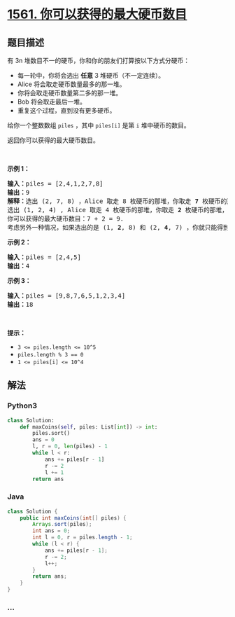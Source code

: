 # [1561. 你可以获得的最大硬币数目](https://leetcode-cn.com/problems/maximum-number-of-coins-you-can-get)



## 题目描述

<!-- 这里写题目描述 -->

<p>有 3n 堆数目不一的硬币，你和你的朋友们打算按以下方式分硬币：</p>

<ul>
	<li>每一轮中，你将会选出 <strong>任意</strong> 3 堆硬币（不一定连续）。</li>
	<li>Alice 将会取走硬币数量最多的那一堆。</li>
	<li>你将会取走硬币数量第二多的那一堆。</li>
	<li>Bob 将会取走最后一堆。</li>
	<li>重复这个过程，直到没有更多硬币。</li>
</ul>

<p>给你一个整数数组 <code>piles</code> ，其中 <code>piles[i]</code> 是第 <code>i</code> 堆中硬币的数目。</p>

<p>返回你可以获得的最大硬币数目。</p>

<p>&nbsp;</p>

<p><strong>示例 1：</strong></p>

<pre><strong>输入：</strong>piles = [2,4,1,2,7,8]
<strong>输出：</strong>9
<strong>解释：</strong>选出 (2, 7, 8) ，Alice 取走 8 枚硬币的那堆，你取走 <strong>7</strong> 枚硬币的那堆，Bob 取走最后一堆。
选出 (1, 2, 4) , Alice 取走 4 枚硬币的那堆，你取走 <strong>2</strong> 枚硬币的那堆，Bob 取走最后一堆。
你可以获得的最大硬币数目：7 + 2 = 9.
考虑另外一种情况，如果选出的是 (1, <strong>2</strong>, 8) 和 (2, <strong>4</strong>, 7) ，你就只能得到 2 + 4 = 6 枚硬币，这不是最优解。
</pre>

<p><strong>示例 2：</strong></p>

<pre><strong>输入：</strong>piles = [2,4,5]
<strong>输出：</strong>4
</pre>

<p><strong>示例 3：</strong></p>

<pre><strong>输入：</strong>piles = [9,8,7,6,5,1,2,3,4]
<strong>输出：</strong>18
</pre>

<p>&nbsp;</p>

<p><strong>提示：</strong></p>

<ul>
	<li><code>3 &lt;= piles.length &lt;= 10^5</code></li>
	<li><code>piles.length % 3 == 0</code></li>
	<li><code>1 &lt;= piles[i] &lt;= 10^4</code></li>
</ul>


## 解法

<!-- 这里可写通用的实现逻辑 -->

<!-- tabs:start -->

### **Python3**

<!-- 这里可写当前语言的特殊实现逻辑 -->

```python
class Solution:
    def maxCoins(self, piles: List[int]) -> int:
        piles.sort()
        ans = 0
        l, r = 0, len(piles) - 1
        while l < r:
            ans += piles[r - 1]
            r -= 2
            l += 1
        return ans
```

### **Java**

<!-- 这里可写当前语言的特殊实现逻辑 -->

```java
class Solution {
    public int maxCoins(int[] piles) {
        Arrays.sort(piles);
        int ans = 0;
        int l = 0, r = piles.length - 1;
        while (l < r) {
            ans += piles[r - 1];
            r -= 2;
            l++;
        }
        return ans;
    }
}
```

### **...**

```

```

<!-- tabs:end -->

